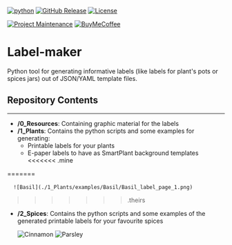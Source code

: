 [![python][python-shield]][Python]
[![GitHub Release][releases-shield]][releases]
[![License][license-shield]](LICENSE)

[![Project Maintenance][maintenance-shield]][maintenance]
[![BuyMeCoffee][buymecoffee-shield]][buymecoffee]

# Label-maker
Python tool for generating informative labels (like labels for plant's pots or spices jars) out of JSON/YAML template files.


## Repository Contents
-------------------
* **/0_Resources**: Containing graphic material for the labels 
* **/1_Plants**: Contains the python scripts and some examples for generating:
    * Printable labels for your plants
    * E-paper labels to have as SmartPlant background templates 
<<<<<<< .mine


=======
    
      ![Basil](./1_Plants/examples/Basil/Basil_label_page_1.png) 
>>>>>>> .theirs


* **/2_Spices**: Contains the python scripts and some examples of the generated printable labels for your favourite spices

    ![Cinnamon](https://raw.githubusercontent.com/SpaceDIY/Plants-label-maker/master/2_Spices/labels/Canela_label.png)
    ![Parsley](https://raw.githubusercontent.com/SpaceDIY/Plants-label-maker/master/2_Spices/labels/Perejil_label.png)



[python-shield]: https://img.shields.io/badge/python-3670A0?style=for-the-badge&logo=python&logoColor=ffdd54
[python]: https://www.python.org/

[releases-shield]: https://img.shields.io/github/release/JGAguado/Label-maker.svg?style=for-the-badge
[releases]: https://github.com/JGAguado/Label-maker/releases

[license-shield]: https://img.shields.io/github/license/JGAguado/Label-maker.svg?style=for-the-badge

[maintenance-shield]: https://img.shields.io/badge/maintainer-J.%20G.%20Aguado-blue.svg?style=for-the-badge
[maintenance]: https://github.com/JGAguado

[buymecoffee-shield]: https://img.shields.io/badge/buy%20me%20a%20coffee-support-yellow.svg?style=for-the-badge
[buymecoffee]: https://www.buymeacoffee.com/J.G.Aguado
